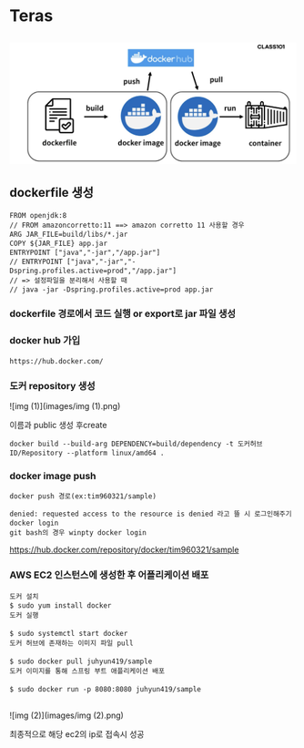 # Teras

## ![img](images/img.png)

## dockerfile 생성

```
FROM openjdk:8
// FROM amazoncorretto:11 ==> amazon corretto 11 사용할 경우
ARG JAR_FILE=build/libs/*.jar
COPY ${JAR_FILE} app.jar
ENTRYPOINT ["java","-jar","/app.jar"]
// ENTRYPOINT ["java","-jar","-Dspring.profiles.active=prod","/app.jar"]
// => 설정파일을 분리해서 사용할 때
// java -jar -Dspring.profiles.active=prod app.jar
```



### dockerfile 경로에서 코드 실행 or export로 jar 파일 생성



### docker hub 가입

```
https://hub.docker.com/
```



### 도커 repository 생성

![img (1)](images/img (1).png)

이름과 public 생성 후create

```
docker build --build-arg DEPENDENCY=build/dependency -t 도커허브 ID/Repository --platform linux/amd64 .
```



### docker image push

```
docker push 경로(ex:tim960321/sample)
```

```
denied: requested access to the resource is denied 라고 뜰 시 로그인해주기
docker login
git bash의 경우 winpty docker login
```

https://hub.docker.com/repository/docker/tim960321/sample



### AWS EC2 인스턴스에 생성한 후 어플리케이션 배포

```
도커 설치
$ sudo yum install docker
도커 실행

$ sudo systemctl start docker
도커 허브에 존재하는 이미지 파일 pull

$ sudo docker pull juhyun419/sample
도커 이미지를 통해 스프링 부트 애플리케이션 배포

$ sudo docker run -p 8080:8080 juhyun419/sample
 
```

![img (2)](images/img (2).png)

최종적으로 해당 ec2의 ip로 접속시 성공
